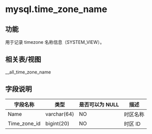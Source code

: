 mysql.time_zone_name
=========================================

功能
--------------------

用于记录 timezone 名称信息（SYSTEM_VIEW）。

相关表/视图
------------------------

__all_time_zone_name

字段说明
----------------------

|     字段名称     |     类型      | 是否可以为 NULL |  描述   |
|--------------|-------------|------------|-------|
| Name         | varchar(64) | NO         | 时区名称  |
| Time_zone_id | bigint(20)  | NO         | 时区 ID |
